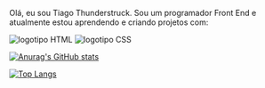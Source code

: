 Olá, eu sou Tiago Thunderstruck. Sou um programador Front End e atualmente estou aprendendo e criando projetos com:

<img src="https://img.shields.io/badge/HTML5-E34F26?style=for-the-badge&logo=html5&logoColor=white" alt="logotipo HTML" />
<img src="https://img.shields.io/badge/CSS3-1572B6?style=for-the-badge&logo=css3&logoColor=white" alt="logotipo CSS" />

[![Anurag's GitHub stats](https://github-readme-stats.vercel.app/api?username=TiagoThunderstruck)](https://github.com/anuraghazra/github-readme-stats)

[![Top Langs](https://github-readme-stats.vercel.app/api/top-langs/?username=TiagoThunderstruck)](https://github.com/anuraghazra/github-readme-stats)

